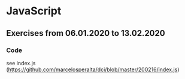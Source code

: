 # JavaScript

## Exercises from 06.01.2020 to 13.02.2020

### Code

see index.js (https://github.com/marcelosperalta/dci/blob/master/200216/index.js)